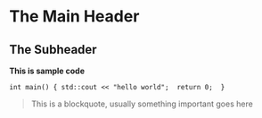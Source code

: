 # The Main Header
## The Subheader 

**This is sample code**

``
int main() {
  std::cout << "hello world"; 
  return 0; 
}
``

> This is a blockquote, usually something important goes here